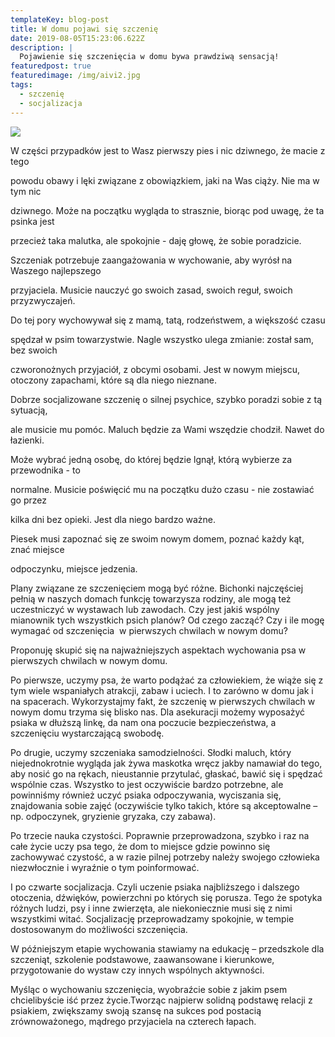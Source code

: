 ```yaml
---
templateKey: blog-post
title: W domu pojawi się szczenię
date: 2019-08-05T15:23:06.622Z
description: |
  Pojawienie się szczenięcia w domu bywa prawdziwą sensacją! 
featuredpost: true
featuredimage: /img/aivi2.jpg
tags:
  - szczenię
  - socjalizacja
---
```

![](/img/20190421_110901.jpg)

W części przypadków jest to Wasz pierwszy pies i nic dziwnego, że macie z tego

powodu obawy i lęki związane z obowiązkiem, jaki na Was ciąży. Nie ma w tym nic

dziwnego. Może na początku wygląda to strasznie, biorąc pod uwagę, że ta psinka jest

przecież taka malutka, ale spokojnie - daję głowę, że sobie poradzicie.

Szczeniak potrzebuje zaangażowania w wychowanie, aby wyrósł na Waszego najlepszego

przyjaciela. Musicie nauczyć go swoich zasad, swoich reguł, swoich przyzwyczajeń.

Do tej pory wychowywał się z mamą, tatą, rodzeństwem, a większość czasu

spędzał w psim towarzystwie. Nagle wszystko ulega zmianie: został sam, bez swoich

czworonożnych przyjaciół, z obcymi osobami. Jest w nowym miejscu, otoczony zapachami,
 które są dla niego nieznane.

Dobrze socjalizowane szczenię o silnej psychice, szybko poradzi sobie z tą sytuacją,

ale musicie mu pomóc. Maluch będzie za Wami wszędzie chodził. Nawet do łazienki.

Może wybrać jedną osobę, do której będzie lgnął,  którą wybierze za przewodnika - to

normalne. Musicie poświęcić mu na początku dużo czasu - nie zostawiać go przez

kilka dni bez opieki. Jest dla niego bardzo ważne.

Piesek musi zapoznać się ze swoim nowym domem, poznać każdy kąt, znać miejsce

odpoczynku, miejsce jedzenia.

Plany związane ze szczenięciem mogą być różne. Bichonki najczęściej pełnią w naszych domach funkcję towarzysza rodziny, ale mogą też uczestniczyć w wystawach lub zawodach. Czy jest jakiś wspólny mianownik tych wszystkich psich planów? Od czego zacząć? Czy i ile mogę wymagać od szczenięcia  w pierwszych chwilach w nowym domu?

Proponuję skupić się na najważniejszych aspektach wychowania psa w pierwszych chwilach w nowym domu.

Po pierwsze, uczymy psa, że warto podążać za człowiekiem, że wiąże się z tym wiele wspaniałych atrakcji, zabaw i uciech. I to zarówno w domu jak i na spacerach. Wykorzystajmy fakt, że szczenię w pierwszych chwilach w nowym domu trzyma się blisko nas. Dla asekuracji możemy wyposażyć psiaka w dłuższą linkę, da nam ona poczucie bezpieczeństwa, a szczenięciu wystarczającą swobodę. 

Po drugie, uczymy szczeniaka samodzielności. Słodki maluch, który niejednokrotnie wygląda jak żywa maskotka wręcz jakby namawiał do tego, aby nosić go na rękach, nieustannie przytulać, głaskać, bawić się i spędzać wspólnie czas. Wszystko to jest oczywiście bardzo potrzebne, ale powinniśmy również uczyć psiaka odpoczywania, wyciszania się, znajdowania sobie zajęć (oczywiście tylko takich, które są akceptowalne – np. odpoczynek, gryzienie gryzaka, czy zabawa).

Po trzecie nauka czystości. Poprawnie przeprowadzona, szybko i raz na całe życie uczy psa tego, że dom to miejsce gdzie powinno się zachowywać czystość, a w razie pilnej potrzeby należy swojego człowieka niezwłocznie i wyraźnie o tym poinformować.

I po czwarte socjalizacja. Czyli uczenie psiaka najbliższego i dalszego otoczenia, dźwięków, powierzchni po których się porusza. Tego że spotyka różnych ludzi, psy i inne zwierzęta, ale niekoniecznie musi się z nimi wszystkimi witać. Socjalizację przeprowadzamy spokojnie, w tempie dostosowanym do możliwości szczenięcia.

W późniejszym etapie wychowania stawiamy na edukację – przedszkole dla szczeniąt, szkolenie podstawowe, zaawansowane i kierunkowe, przygotowanie do wystaw czy innych wspólnych aktywności.

Myśląc o wychowaniu szczenięcia, wyobraźcie sobie z jakim psem chcielibyście iść przez życie.Tworząc najpierw solidną podstawę relacji z psiakiem, zwiększamy swoją szansę na sukces pod postacią zrównoważonego, mądrego przyjaciela na czterech łapach.
